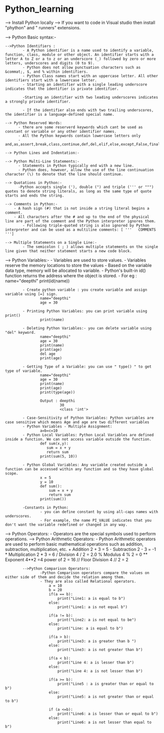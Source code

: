 # Python_learning
--> Install Python locally
--> If you want to code in Visual studio then install "phython" and " runners" extensions.

--> Python Basic syntax:-

    -->Python Identifiers :
            - A Python identifier is a name used to identify a variable, function, class, module or other object. An identifier starts with a letter A to Z or a to z or an underscore (_) followed by zero or more letters, underscores and digits (0 to 9).
            - Python does not allow punctuation characters such as &commat;, $, and % within identifiers.
            - Python Class names start with an uppercase letter. All other identifiers start with a lowercase letter.
            - Starting an identifier with a single leading underscore indicates that the identifier is private identifier.

            -Starting an identifier with two leading underscores indicates a strongly private identifier.

            - If the identifier also ends with two trailing underscores, the identifier is a language-defined special name.

    --> Python Reserved Words:
          - there are some reserverd keywords which cant be used as constant or variable or any other identifier names.
          - All the Python keywords contain lowercase letters only
          - and,as,assert,break,class,continue,def,del,elif,else,except,False,finally,for,from

    --> Python Lines and Indentation:-

    --> Python Multi-Line Statements:-
          - Statements in Python typically end with a new line. 
          - Python does, however, allow the use of the line continuation character (\) to denote that the line should continue. 

    --> Quotations in Python:-
          -Python accepts single ('), double (") and triple (''' or """) quotes to denote string literals, as long as the same type of quote starts and ends the string.

    --> Comments in Python:-
        - A hash sign (#) that is not inside a string literal begins a comment.
        - All characters after the # and up to the end of the physical line are part of the comment and the Python interpreter ignores them.
            - Following triple-quoted string is also ignored by Python interpreter and can be used as a multiline comments: [ '''   COMMENTS  ''']

    --> Multiple Statements on a Single Line:-
            - The semicolon ( ; ) allows multiple statements on the single line given that neither statement starts a new code block.


--> Python Variables:-
            - Variables are used to store values.
            - Variables reserve the memory locations to store the values
            - Based on the variable data type, memory will be allocated to variable.
            - Python's built-in id() function returns the address where the object is stored.
            - For eg : 
                    name="deepthi"
                    print(id(name))

            - Create python variable : you create variable and assign variable using [=] sign.
                    name="deepthi"
                    age = 30

            - Printing Python Variables: you can print variable using print()
                    print(name)

            - Deleting Python Variables:- you can delete variable using "del" keyword.
                    name="deepthi"
                    age = 30
                    print(name)
                    print(age)
                    del age
                    print(age)

            - Getting Type of a Variable: you can use " type() " to get type of variable.
                    name="deepthi"
                    age = 30
                    print(name)
                    print(age)
                    print(type(age))

                    Output : deepthi
                             30
                             <class 'int'>

            - Case-Sensitivity of Python Variables: Python variables are case sensitive which means Age and age are two different variables
            - Python Variables - Multiple Assignment: 
                    a=b=c=10
            - Python Local Variables: Python Local Variables are defined inside a function. We can not access variable outside the function.
                    def sum(x,y):
                       sum = x + y
                       return sum
                    print(sum(5, 10))

            - Python Global Variables: Any variable created outside a function can be accessed within any function and so they have global scope.
                    x = 5
                    y = 10
                    def sum():
                        sum = x + y
                        return sum
                    print(sum())

            -Constants in Python: 
                    - you can define constant by using all-caps names with underscores. 
                    - For example, the name PI_VALUE indicates that you don't want the variable redefined or changed in any way.

--> Python Operators:
            - Operators are the special symbols used to perform operations.
            --> Python Arithmetic Operators:
                    - Python Arithmetic operators are used to perform basic mathematical operations such as addition, subtraction, multiplication, etc.
                    +	Addition	2 + 3 = 5
                    -	Subtraction	2 - 3 = -1
                    *	Multiplication	2 * 3 = 6
                    /	Division	4 / 2 = 2.0
                    %	Modulus	4 % 2 = 0
                    **	Exponent	4**2 =4 power of 2 = 16
                    //	Floor Division 4 // 2 = 2

            -->Python Comparison Operators:
                    -Python Comparison operators compare the values on either side of them and decide the relation among them. 
                    - They are also called Relational operators.
                        a = 10
                        b = 20
                        if(a == b):
                            print("Line1: a is equal to b")
                        else:
                            print("Line1: a is not equal b")

                        if(a != b):
                            print("Line2: a is not equal to be")
                        else:
                            print("Line: a is equal to b")

                        if(a > b):
                            print("Line3: a is greater than b ")
                        else:
                            print("Line3: a is not greater than b")

                        if(a < b):
                            print("Line 4: a is lesser than b")
                        else:
                            print("Line 4: a is not lesser than b")

                        if(a >= b):
                            print("Line5 : a is greater than or equal to b")
                        else:
                            print("Line5: a is not greater than or equal to b")

                        if (a <=b):
                            print("Line6: a is lesser than or equal to b")
                        else:
                            print("Line6: a is not lesser than equal to b")











